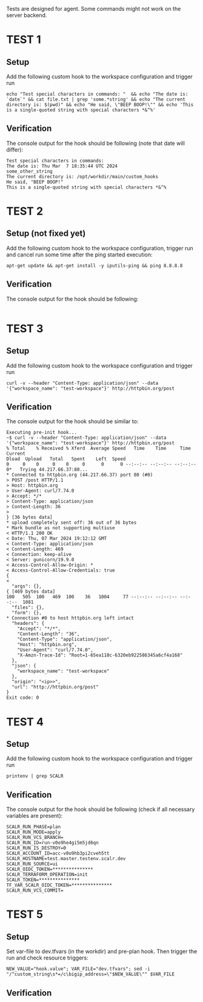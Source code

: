 Tests are designed for agent. Some commands might not work on the server backend.

# TEST 1
## Setup 
Add the following custom hook to the workspace configuration and trigger run
```
echo "Test special characters in commands: "  && echo "The date is: `date`" && cat file.txt | grep 'some.*string' && echo "The current directory is: $(pwd)" && echo "He said, \"BEEP BOOP!\"" && echo 'This is a single-quoted string with special characters *&^%'
```
## Verification
The console output for the hook should be following (note that date will differ):
```
Test special characters in commands:
The date is: Thu Mar  7 18:35:44 UTC 2024
some_other_string
The current directory is: /opt/workdir/main/custom_hooks
He said, "BEEP BOOP!"
This is a single-quoted string with special characters *&^%
```
# TEST 2
## Setup (not fixed yet)
Add the following custom hook to the workspace configuration, trigger run and cancel run some time after the ping started execution:
```
apt-get update && apt-get install -y iputils-ping && ping 8.8.8.8
```
## Verification
The console output for the hook should be following:
```

```
# TEST 3
## Setup 
Add the following custom hook to the workspace configuration and trigger run
```
curl -v --header "Content-Type: application/json" --data '{"workspace_name": "test-workspace"}' http://httpbin.org/post
```
## Verification
The console output for the hook should be similar to:
```
Executing pre-init hook...
~$ curl -v --header "Content-Type: application/json" --data '{"workspace_name": "test-workspace"}' http://httpbin.org/post
% Total    % Received % Xferd  Average Speed   Time    Time     Time  Current
Dload  Upload   Total   Spent    Left  Speed
0     0    0     0    0     0      0      0 --:--:-- --:--:-- --:--:--     0*   Trying 44.217.66.37:80...
* Connected to httpbin.org (44.217.66.37) port 80 (#0)
> POST /post HTTP/1.1
> Host: httpbin.org
> User-Agent: curl/7.74.0
> Accept: */*
> Content-Type: application/json
> Content-Length: 36
> 
} [36 bytes data]
* upload completely sent off: 36 out of 36 bytes
* Mark bundle as not supporting multiuse
< HTTP/1.1 200 OK
< Date: Thu, 07 Mar 2024 19:12:12 GMT
< Content-Type: application/json
< Content-Length: 469
< Connection: keep-alive
< Server: gunicorn/19.9.0
< Access-Control-Allow-Origin: *
< Access-Control-Allow-Credentials: true
{
< 
  "args": {}, 
{ [469 bytes data]
100   505  100   469  100    36   1004     77 --:--:-- --:--:-- --:--:--  1081
  "files": {}, 
  "form": {}, 
* Connection #0 to host httpbin.org left intact
  "headers": {
    "Accept": "*/*", 
    "Content-Length": "36", 
    "Content-Type": "application/json", 
    "Host": "httpbin.org", 
    "User-Agent": "curl/7.74.0", 
    "X-Amzn-Trace-Id": "Root=1-65ea118c-6320eb922586345a6cf4a168"
  }, 
  "json": {
    "workspace_name": "test-workspace"
  }, 
  "origin": "<ip>>", 
  "url": "http://httpbin.org/post"
}
Exit code: 0
```
# TEST 4
## Setup 
Add the following custom hook to the workspace configuration and trigger run
```
printenv | grep SCALR
```
## Verification
The console output for the hook should be following (check if all necessary variables are present):
```
SCALR_RUN_PHASE=plan
SCALR_RUN_MODE=apply
SCALR_RUN_VCS_BRANCH=
SCALR_RUN_ID=run-v0o9he4gi5m5jd6qn
SCALR_RUN_IS_DESTROY=0
SCALR_ACCOUNT_ID=acc-v0o9hb3pi2cveh5tt
SCALR_HOSTNAME=test.master.testenv.scalr.dev
SCALR_RUN_SOURCE=ui
SCALR_OIDC_TOKEN=***************
SCALR_TERRAFORM_OPERATION=init
SCALR_TOKEN=***************
TF_VAR_SCALR_OIDC_TOKEN=***************
SCALR_RUN_VCS_COMMIT=
```
# TEST 5
## Setup
Set var-file to dev.tfvars (in the workdir) and pre-plan hook. Then trigger the run and check resource triggers:
```
NEW_VALUE="hook.value"; VAR_FILE="dev.tfvars"; sed -i "/^custom_string\s*=/c\bigip_address=\"$NEW_VALUE\"" $VAR_FILE
```
## Verification
```

```